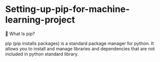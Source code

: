 # Setting-up-pip-for-machine-learning-project

🧠 What Is pip?  
  
  pip (pip installs packages) is a standard package manager for python. It allows you to install and manage libraries and dependencies that are not included in python standard library.  

  
